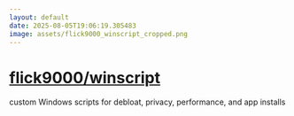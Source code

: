 ```yaml
---
layout: default
date: 2025-08-05T19:06:19.305483
image: assets/flick9000_winscript_cropped.png
---
```


# [flick9000/winscript](https://github.com/flick9000/winscript)

custom Windows scripts for debloat, privacy, performance, and app installs
